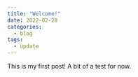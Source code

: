 ```yaml
---
title: "Welcome!"
date: 2022-02-28
categories:
  - blog
tags:
  - update
---
```


This is my first post! A bit of a test for now.
